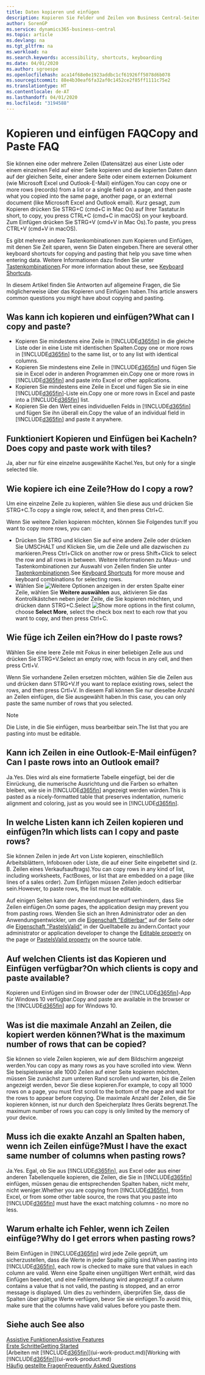 ```yaml
---
title: Daten kopieren und einfügen
description: Kopieren Sie Felder und Zeilen von Business Central-Seiten und fügen Sie sie an anderer Stelle ein
author: SorenGP
ms.service: dynamics365-business-central
ms.topic: article
ms.devlang: na
ms.tgt_pltfrm: na
ms.workload: na
ms.search.keywords: accessibility, shortcuts, keyboarding
ms.date: 04/01/2020
ms.author: sgroespe
ms.openlocfilehash: aca14f68e0e1923addbc1cf61926ff5078d6b078
ms.sourcegitcommit: 88e4b30eaf6fa32af0c1452ce2f85ff1111c75e2
ms.translationtype: HT
ms.contentlocale: de-AT
ms.lasthandoff: 04/01/2020
ms.locfileid: "3194588"
---
```

# <a name="copy-and-paste-faq"></a><span data-ttu-id="8bfc9-103">Kopieren und einfügen FAQ</span><span class="sxs-lookup"><span data-stu-id="8bfc9-103">Copy and Paste FAQ</span></span>
<span data-ttu-id="8bfc9-104">Sie können eine oder mehrere Zeilen (Datensätze) aus einer Liste oder einem einzelnen Feld auf einer Seite kopieren und die kopierten Daten dann auf der gleichen Seite, einer andere Seite oder einem externen Dokument (wie Microsoft Excel und Outlook-E-Mail) einfügen.</span><span class="sxs-lookup"><span data-stu-id="8bfc9-104">You can copy one or more rows (records) from a list or a single field on a page, and then paste what you copied into the same page, another page, or an external document (like Microsoft Excel and Outlook email).</span></span> <span data-ttu-id="8bfc9-105">Kurz gesagt, zum Kopieren drücken Sie STRG+C (cmd+C in Mac Os) auf Ihrer Tastatur.</span><span class="sxs-lookup"><span data-stu-id="8bfc9-105">In short, to copy, you press CTRL+C (cmd+C in macOS) on your keyboard.</span></span> <span data-ttu-id="8bfc9-106">Zum Einfügen drücken Sie STRG+V (cmd+V in Mac Os).</span><span class="sxs-lookup"><span data-stu-id="8bfc9-106">To paste, you press CTRL+V (cmd+V in macOS).</span></span>

<span data-ttu-id="8bfc9-107">Es gibt mehrere andere Tastenkombinationen zum Kopieren und Einfügen, mit denen Sie Zeit sparen, wenn Sie Daten eingeben.</span><span class="sxs-lookup"><span data-stu-id="8bfc9-107">There are several other keyboard shortcuts for copying and pasting that help you save time when entering data.</span></span> <span data-ttu-id="8bfc9-108">Weitere Informationen dazu finden Sie unter [Tastenkombinationen](keyboard-shortcuts.md#CopyRows).</span><span class="sxs-lookup"><span data-stu-id="8bfc9-108">For more information about these, see [Keyboard Shortcuts](keyboard-shortcuts.md#CopyRows).</span></span>

<span data-ttu-id="8bfc9-109">In diesem Artikel finden Sie Antworten auf allgemeine Fragen, die Sie möglicherweise über das Kopieren und Einfügen haben.</span><span class="sxs-lookup"><span data-stu-id="8bfc9-109">This article answers common questions you might have about copying and pasting.</span></span>  

## <a name="what-can-i-copy-and-paste"></a><span data-ttu-id="8bfc9-110">Was kann ich kopieren und einfügen?</span><span class="sxs-lookup"><span data-stu-id="8bfc9-110">What can I copy and paste?</span></span>
- <span data-ttu-id="8bfc9-111">Kopieren Sie mindestens eine Zeile in [!INCLUDE[d365fin](includes/d365fin_md.md)] in die gleiche Liste oder in eine Liste mit identischen Spalten.</span><span class="sxs-lookup"><span data-stu-id="8bfc9-111">Copy one or more rows in [!INCLUDE[d365fin](includes/d365fin_md.md)] to the same list, or to any list with identical columns.</span></span>
- <span data-ttu-id="8bfc9-112">Kopieren Sie mindestens eine Zeile in [!INCLUDE[d365fin](includes/d365fin_md.md)] und fügen Sie sie in Excel oder in anderen Programmen ein.</span><span class="sxs-lookup"><span data-stu-id="8bfc9-112">Copy one or more rows in [!INCLUDE[d365fin](includes/d365fin_md.md)] and paste into Excel or other applications.</span></span>
- <span data-ttu-id="8bfc9-113">Kopieren Sie mindestens eine Zeile in Excel und fügen Sie sie in eine [!INCLUDE[d365fin](includes/d365fin_md.md)]-Liste ein.</span><span class="sxs-lookup"><span data-stu-id="8bfc9-113">Copy one or more rows in Excel and paste into a [!INCLUDE[d365fin](includes/d365fin_md.md)] list.</span></span>
- <span data-ttu-id="8bfc9-114">Kopieren Sie den Wert eines individuellen Felds in [!INCLUDE[d365fin](includes/d365fin_md.md)] und fügen Sie ihn überall ein.</span><span class="sxs-lookup"><span data-stu-id="8bfc9-114">Copy the value of an individual field in [!INCLUDE[d365fin](includes/d365fin_md.md)] and paste it anywhere.</span></span>

## <a name="does-copy-and-paste-work-with-tiles"></a><span data-ttu-id="8bfc9-115">Funktioniert Kopieren und Einfügen bei Kacheln?</span><span class="sxs-lookup"><span data-stu-id="8bfc9-115">Does copy and paste work with tiles?</span></span>
<span data-ttu-id="8bfc9-116">Ja, aber nur für eine einzelne ausgewählte Kachel.</span><span class="sxs-lookup"><span data-stu-id="8bfc9-116">Yes, but only for a single selected tile.</span></span>

## <a name="how-do-i-copy-a-row"></a><span data-ttu-id="8bfc9-117">Wie kopiere ich eine Zeile?</span><span class="sxs-lookup"><span data-stu-id="8bfc9-117">How do I copy a row?</span></span>
<span data-ttu-id="8bfc9-118">Um eine einzelne Zeile zu kopieren, wählen Sie diese aus und drücken Sie STRG+C.</span><span class="sxs-lookup"><span data-stu-id="8bfc9-118">To copy a single row, select it, and then press Ctrl+C.</span></span>

<span data-ttu-id="8bfc9-119">Wenn Sie weitere Zeilen kopieren möchten, können Sie Folgendes tun:</span><span class="sxs-lookup"><span data-stu-id="8bfc9-119">If you want to copy more rows, you can:</span></span>
- <span data-ttu-id="8bfc9-120">Drücken Sie STRG und klicken Sie auf eine andere Zeile oder drücken Sie UMSCHALT und Klicken Sie, um die Zeile und alle dazwischen zu markieren.</span><span class="sxs-lookup"><span data-stu-id="8bfc9-120">Press Ctrl+Click on another row or press Shift+Click to select the row and all rows in between.</span></span> <span data-ttu-id="8bfc9-121">Weitere Informationen zu Maus- und Tastenkombinationen zur Auswahl von Zeilen finden Sie unter [Tastenkombinationen](keyboard-shortcuts.md#CopyRows).</span><span class="sxs-lookup"><span data-stu-id="8bfc9-121">See [Keyboard Shortcuts](keyboard-shortcuts.md#CopyRows) for more mouse and keyboard combinations for selecting rows.</span></span>
- <span data-ttu-id="8bfc9-122">Wählen Sie ![Weitere Optionen anzeigen](media/show-more-options-icon.png "Symbol „Weitere Optionen anzeigen“") in der ersten Spalte einer Zeile, wählen Sie **Weitere auswählen** aus, aktivieren Sie das Kontrollkästchen neben jeder Zeile, die Sie kopieren möchten, und drücken dann STRG+C.</span><span class="sxs-lookup"><span data-stu-id="8bfc9-122">Select ![Show more options](media/show-more-options-icon.png "Show more options icon") in the first column, choose **Select More**, select the check box next to each row that you want to copy, and then press Ctrl+C.</span></span>

## <a name="how-do-i-paste-rows"></a><span data-ttu-id="8bfc9-123">Wie füge ich Zeilen ein?</span><span class="sxs-lookup"><span data-stu-id="8bfc9-123">How do I paste rows?</span></span>
<span data-ttu-id="8bfc9-124">Wählen Sie eine leere Zeile mit Fokus in einer beliebigen Zelle aus und drücken Sie STRG+V.</span><span class="sxs-lookup"><span data-stu-id="8bfc9-124">Select an empty row, with focus in any cell, and then press Crtl+V.</span></span>

<span data-ttu-id="8bfc9-125">Wenn Sie vorhandene Zeilen ersetzen möchten, wählen Sie die Zeilen aus und drücken dann STRG+V.</span><span class="sxs-lookup"><span data-stu-id="8bfc9-125">If you want to replace existing rows, select the rows, and then press Crtl+V.</span></span> <span data-ttu-id="8bfc9-126">In diesem Fall können Sie nur dieselbe Anzahl an Zeilen einfügen, die Sie ausgewählt haben.</span><span class="sxs-lookup"><span data-stu-id="8bfc9-126">In this case, you can only paste the same number of rows that you selected.</span></span>

> [!NOTE]
> <span data-ttu-id="8bfc9-127">Die Liste, in die Sie einfügen, muss bearbeitbar sein.</span><span class="sxs-lookup"><span data-stu-id="8bfc9-127">The list that you are pasting into must be editable.</span></span>

<!-- Rows are pasted directly where your cursor is located. If you paste into an empty line, any existing subsequent lines will be moved after the pasted lines. If you paste into an existing line or lines, this will be overwritten.-->

## <a name="can-i-paste-rows-into-an-outlook-email"></a><span data-ttu-id="8bfc9-128">Kann ich Zeilen in eine Outlook-E-Mail einfügen?</span><span class="sxs-lookup"><span data-stu-id="8bfc9-128">Can I paste rows into an Outlook email?</span></span>
<span data-ttu-id="8bfc9-129">Ja.</span><span class="sxs-lookup"><span data-stu-id="8bfc9-129">Yes.</span></span> <span data-ttu-id="8bfc9-130">Dies wird als eine formatierte Tabelle eingefügt, bei der die Einrückung, die numerische Ausrichtung und die Farben so erhalten bleiben, wie sie in [!INCLUDE[d365fin](includes/d365fin_md.md)] angezeigt werden würden.</span><span class="sxs-lookup"><span data-stu-id="8bfc9-130">This is pasted as a nicely-formatted table that preserves indentation, numeric alignment and coloring, just as you would see in [!INCLUDE[d365fin](includes/d365fin_md.md)].</span></span>

## <a name="in-which-lists-can-i-copy-and-paste-rows"></a><span data-ttu-id="8bfc9-131">In welche Listen kann ich Zeilen kopieren und einfügen?</span><span class="sxs-lookup"><span data-stu-id="8bfc9-131">In which lists can I copy and paste rows?</span></span>
<span data-ttu-id="8bfc9-132">Sie können Zeilen in jede Art von Liste kopieren, einschließlich Arbeitsblättern, Infoboxen oder Liste, die auf einer Seite eingebettet sind (z. B. Zeilen eines Verkaufsauftrags).</span><span class="sxs-lookup"><span data-stu-id="8bfc9-132">You can copy rows in any kind of list, including worksheets, FactBoxes, or list that are embedded on a page (like lines of a sales order).</span></span> <span data-ttu-id="8bfc9-133">Zum Einfügen müssen Zeilen jedoch editierbar sein.</span><span class="sxs-lookup"><span data-stu-id="8bfc9-133">However, to paste rows, the list must be editable.</span></span>

<span data-ttu-id="8bfc9-134">Auf einigen Seiten kann der Anwendungsentwurf verhindern, dass Sie Zeilen einfügen.</span><span class="sxs-lookup"><span data-stu-id="8bfc9-134">On some pages, the application design may prevent you from pasting rows.</span></span> <span data-ttu-id="8bfc9-135">Wenden Sie sich an Ihren Administrator oder an den Anwendungsentwickler, um die [Eigenschaft "Editierbar"](/dynamics365/business-central/dev-itpro/developer/properties/devenv-editable-property) auf der Seite oder die [Eigenschaft "PasteIsValid"](/dynamics365/business-central/dev-itpro/developer/properties/devenv-pasteisvalid-property) in der Quelltabelle zu ändern.</span><span class="sxs-lookup"><span data-stu-id="8bfc9-135">Contact your administrator or application developer to change the [Editable property](/dynamics365/business-central/dev-itpro/developer/properties/devenv-editable-property) on the page or [PasteIsValid property](/dynamics365/business-central/dev-itpro/developer/properties/devenv-pasteisvalid-property) on the source table.</span></span>

## <a name="on-which-clients-is-copy-and-paste-available"></a><span data-ttu-id="8bfc9-136">Auf welchen Clients ist das Kopieren und Einfügen verfügbar?</span><span class="sxs-lookup"><span data-stu-id="8bfc9-136">On which clients is copy and paste available?</span></span>
<span data-ttu-id="8bfc9-137">Kopieren und Einfügen sind im Browser oder der [!INCLUDE[d365fin](includes/d365fin_md.md)]-App für Windows 10 verfügbar.</span><span class="sxs-lookup"><span data-stu-id="8bfc9-137">Copy and paste are available in the browser or the [!INCLUDE[d365fin](includes/d365fin_md.md)] app for Windows 10.</span></span>

## <a name="what-is-the-maximum-number-of-rows-that-can-be-copied"></a><span data-ttu-id="8bfc9-138">Was ist die maximale Anzahl an Zeilen, die kopiert werden können?</span><span class="sxs-lookup"><span data-stu-id="8bfc9-138">What is the maximum number of rows that can be copied?</span></span>
<span data-ttu-id="8bfc9-139">Sie können so viele Zeilen kopieren, wie auf dem Bildschirm angezeigt werden.</span><span class="sxs-lookup"><span data-stu-id="8bfc9-139">You can copy as many rows as you have scrolled into view.</span></span> <span data-ttu-id="8bfc9-140">Wenn Sie beispielsweise alle 1000 Zeilen auf einer Seite kopieren möchten, müssen Sie zunächst zum unteren Rand scrollen und warten, bis die Zeilen angezeigt werden, bevor Sie diese kopieren.</span><span class="sxs-lookup"><span data-stu-id="8bfc9-140">For example, to copy all 1000 rows on a page, you must first scroll to the bottom of the page and wait for the rows to appear before copying.</span></span> <span data-ttu-id="8bfc9-141">Die maximale Anzahl der Zeilen, die Sie kopieren können, ist nur durch den Speicherplatz Ihres Geräts begrenzt.</span><span class="sxs-lookup"><span data-stu-id="8bfc9-141">The maximum number of rows you can copy is only limited by the memory of your device.</span></span>

## <a name="must-i-have-the-exact-same-number-of-columns-when-pasting-rows"></a><span data-ttu-id="8bfc9-142">Muss ich die exakte Anzahl an Spalten haben, wenn ich Zeilen einfüge?</span><span class="sxs-lookup"><span data-stu-id="8bfc9-142">Must I have the exact same number of columns when pasting rows?</span></span>
<span data-ttu-id="8bfc9-143">Ja.</span><span class="sxs-lookup"><span data-stu-id="8bfc9-143">Yes.</span></span> <span data-ttu-id="8bfc9-144">Egal, ob Sie aus [!INCLUDE[d365fin](includes/d365fin_md.md)], aus Excel oder aus einer anderen Tabellenquelle kopieren, die Zeilen, die Sie in [!INCLUDE[d365fin](includes/d365fin_md.md)] einfügen, müssen genau die entsprechenden Spalten haben, nicht mehr, nicht weniger.</span><span class="sxs-lookup"><span data-stu-id="8bfc9-144">Whether you are copying from [!INCLUDE[d365fin](includes/d365fin_md.md)], from Excel, or from some other table source, the rows that you paste into [!INCLUDE[d365fin](includes/d365fin_md.md)] must have the exact matching columns - no more no less.</span></span>

## <a name="why-do-i-get-errors-when-pasting-rows"></a><span data-ttu-id="8bfc9-145">Warum erhalte ich Fehler, wenn ich Zeilen einfüge?</span><span class="sxs-lookup"><span data-stu-id="8bfc9-145">Why do I get errors when pasting rows?</span></span>
<span data-ttu-id="8bfc9-146">Beim Einfügen in [!INCLUDE[d365fin](includes/d365fin_md.md)] wird jede Zeile geprüft, um sicherzustellen, dass die Werte in jeder Spalte gültig sind.</span><span class="sxs-lookup"><span data-stu-id="8bfc9-146">When pasting into [!INCLUDE[d365fin](includes/d365fin_md.md)], each row is checked to make sure that values in each column are valid.</span></span> <span data-ttu-id="8bfc9-147">Wenn eine Spalte einen ungültigen Wert enthält, wird das Einfügen beendet, und eine Fehlermeldung wird angezeigt.</span><span class="sxs-lookup"><span data-stu-id="8bfc9-147">If a column contains a value that is not valid, the pasting is stopped, and an error message is displayed.</span></span> <span data-ttu-id="8bfc9-148">Um dies zu verhindern, überprüfen Sie, dass die Spalten über gültige Werte verfügen, bevor Sie sie einfügen.</span><span class="sxs-lookup"><span data-stu-id="8bfc9-148">To avoid this, make sure that the columns have valid values before you paste them.</span></span>


## <a name="see-also"></a><span data-ttu-id="8bfc9-149">Siehe auch </span><span class="sxs-lookup"><span data-stu-id="8bfc9-149">See also</span></span>
[<span data-ttu-id="8bfc9-150">Assistive Funktionen</span><span class="sxs-lookup"><span data-stu-id="8bfc9-150">Assistive Features</span></span>](ui-accessibility.md)  
[<span data-ttu-id="8bfc9-151">Erste Schritte</span><span class="sxs-lookup"><span data-stu-id="8bfc9-151">Getting Started</span></span>](product-get-started.md)  
<span data-ttu-id="8bfc9-152">[Arbeiten mit [!INCLUDE[d365fin](includes/d365fin_md.md)]](ui-work-product.md)</span><span class="sxs-lookup"><span data-stu-id="8bfc9-152">[Working with [!INCLUDE[d365fin](includes/d365fin_md.md)]](ui-work-product.md)</span></span>  
[<span data-ttu-id="8bfc9-153">Häufig gestellte Fragen</span><span class="sxs-lookup"><span data-stu-id="8bfc9-153">Frequently Asked Questions</span></span>](across-faq.md)  

